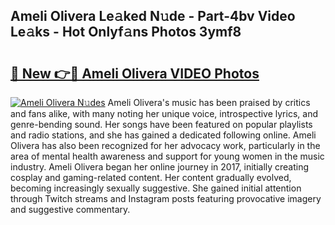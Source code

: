 ## Ameli Olivera Le𝚊ked N𝚞de - Part-4bv Video Le𝚊ks - Hot Onlyf𝚊ns Photos 3ymf8

# <h2><a href="http://ac49971.deff.icu/?id=Ameli+Olivera">🔗 New 👉🔴 Ameli Olivera VIDEO Photos</a></h2>

[![Ameli Olivera N𝚞des](https://i.imgur.com/rIISA9y.gif)](http://ac49971.deff.icu/?id=Ameli+Olivera)
Ameli Olivera's music has been praised by critics and fans alike, with many noting her unique voice, introspective lyrics, and genre-bending sound. Her songs have been featured on popular playlists and radio stations, and she has gained a dedicated following online. Ameli Olivera has also been recognized for her advocacy work, particularly in the area of mental health awareness and support for young women in the music industry. Ameli Olivera began her online journey in 2017, initially creating cosplay and gaming-related content. Her content gradually evolved, becoming increasingly sexually suggestive. She gained initial attention through Twitch streams and Instagram posts featuring provocative imagery and suggestive commentary.
